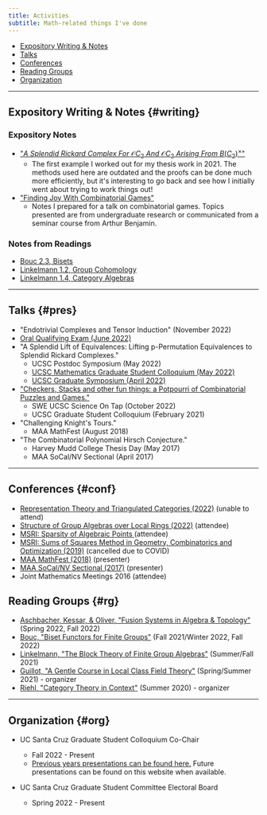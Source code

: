 ```yaml
---
title: Activities
subtitle: Math-related things I've done
---
```


- [Expository Writing & Notes](#writing)
- [Talks](#pres)
- [Conferences](#conf)
- [Reading Groups](#rg)
- [Organization](#org)

---

## Expository Writing & Notes {#writing}

### Expository Notes
- ["*A Splendid Rickard Complex For* $\mathcal{O}C_2$ *And* $\mathcal{O}C_2$ *Arising From* $B(C_2)^\times$"](https://redrot.github.io/assets/pdf/C_2_Rickard_Complex_Computation.pdf)
  - The first example I worked out for my thesis work in 2021. The methods used here are outdated and the proofs can be done much more efficiently, but it's interesting to go back and see how I initially went about trying to work things out!
- ["Finding Joy With Combinatorial Games"](https://redrot.github.io/assets/pdf/Combinatorial_Games_Talk_2_25.pdf)
  - Notes I prepared for a talk on combinatorial games. Topics presented are from undergraduate research or communicated from a seminar course from Arthur Benjamin.

### Notes from Readings
- [Bouc 2.3, Bisets](https://redrot.github.io/assets/pdf/biset_notes.pdf)
- [Linkelmann 1.2, Group Cohomology](https://redrot.github.io/assets/pdf/1_2_group_cohomology_notes.pdf)
- [Linkelmann 1.4, Category Algebras](https://redrot.github.io/assets/pdf/1_4_Category_Algebra_notes.pdf)

---

## Talks {#pres}

- "Endotrivial Complexes and Tensor Induction" (November 2022)
- [Oral Qualifying Exam (June 2022)](https://redrot.github.io/assets/pdf/oral_exam.pdf)
- "A Splendid Lift of Equivalences: Lifting p-Permutation Equivalences to Splendid Rickard Complexes." 
  - UCSC Postdoc Symposium (May 2022) 
  - [UCSC Mathematics Graduate Student Colloquium (May 2022)](https://redrot.github.io/assets/pdf/splendid_lift_long.pdf)
  - [UCSC Graduate Symposium (April 2022)](https://redrot.github.io/assets/pdf/splendid_lift_short.pdf)
- ["Checkers, Stacks and other fun things: a Potpourri of Combinatorial Puzzles and Games."](https://redrot.github.io/assets/pdf/Combinatorial_Games_Talk_2_25.pdf) 
  - SWE UCSC Science On Tap (October 2022)
  - UCSC Graduate Student Colloquium (February 2021)
- "Challenging Knight's Tours." 
  - MAA MathFest (August 2018)
- "The Combinatorial Polynomial Hirsch Conjecture." 
  - Harvey Mudd College Thesis Day (May 2017)
  - MAA SoCal/NV Sectional (April 2017)

---

## Conferences {#conf}

- [Representation Theory and Triangulated Categories (2022)](https://www.math.uni-bielefeld.de/birep/meetings/rttc2022/index.php) (unable to attend)
- [Structure of Group Algebras over Local Rings (2022)](https://sites.google.com/view/ambleside2022/home?authuser=0) (attendee)
- [MSRI: Sparsity of Algebraic Points ](https://www.msri.org/summer_schools/962) (attendee)
- [MSRI: Sums of Squares Method in Geometry, Combinatorics and Optimization (2019)](https://www.msri.org/summer_schools/924) (cancelled due to COVID)
- [MAA MathFest (2018)](https://www.maa.org/sites/default/files/pdf/mathfest/2018/MathFestProgram2018.pdf) (presenter)
- [MAA SoCal/NV Sectional (2017)](http://sections.maa.org/socalnv/Meeting2017Spring.html) (presenter)
- Joint Mathematics Meetings 2016 (attendee)

## Reading Groups {#rg}

- [Aschbacher, Kessar, & Oliver, "Fusion Systems in Algebra & Topology"](https://www.cambridge.org/core/books/fusion-systems-in-algebra-and-topology/2979A129C13045664A6514911CC96A0D) (Spring 2022, Fall 2022)
- [Bouc, "Biset Functors for Finite Groups"](https://link.springer.com/book/10.1007/978-3-642-11297-3) (Fall 2021/Winter 2022, Fall 2022)
- [Linkelmann, "The Block Theory of Finite Group Algebras"](https://www.cambridge.org/core/books/block-theory-of-finite-group-algebras/03F2A21C4725C2A250C8C0635444781A) (Summer/Fall 2021)
- [Guillot, "A Gentle Course in Local Class Field Theory"](https://www.cambridge.org/core/books/gentle-course-in-local-class-field-theory/F1D32C9B20A91D6F27424C37A14C45FC) (Spring/Summer 2021) - organizer
- [Riehl, "Category Theory in Context"](https://math.jhu.edu/~eriehl/context.pdf) (Summer 2020) - organizer

---

## Organization {#org}

- UC Santa Cruz Graduate Student Colloquium Co-Chair
  - Fall 2022 - Present
  - [Previous years presentations can be found here.](https://bdeewang.com/activities/cs/grad-colloq/) Future presentations can be found on this website when available. 

- UC Santa Cruz Graduate Student Committee Electoral Board
  - Spring 2022 - Present
